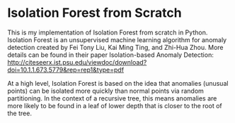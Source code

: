# Isolation Forest from Scratch

This is my implementation of Isolation Forest from scratch in Python. Isolation Forest is an unsupervised machine learning algorithm for anomaly detection created by Fei Tony Liu, Kai Ming Ting, and Zhi-Hua Zhou. More details can be found in their paper Isolation-based Anomaly Detection: http://citeseerx.ist.psu.edu/viewdoc/download?doi=10.1.1.673.5779&rep=rep1&type=pdf

At a high level, Isolation Forest is based on the idea that anomalies (unusual points) can be isolated more quickly than normal points via random partitioning. In the context of a recursive tree, this means anomalies are more likely to be found in a leaf of lower depth that is closer to the root of the tree.

